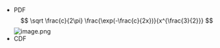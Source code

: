 - PDF
    $$ \sqrt \frac{c}{2\pi} \frac{\exp(-\frac{c}{2x})}{x^{\frac{3}{2}}} $$
    ![image.png](attachment:5b92e06d-0331-4bdb-bf72-069cd582325f:image.png)
- CDF